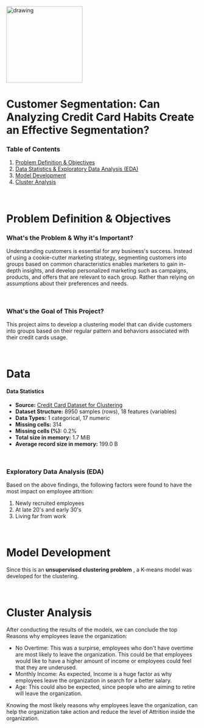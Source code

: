 <img src="https://taptapcredit.com/wp-content/uploads/2020/01/credit-card.gif" alt="drawing" width="200"/>

# Customer Segmentation: Can Analyzing Credit Card Habits Create an Effective Segmentation?

### Table of Contents
1. [Problem Definition & Objectives](#header-1)
2. [Data Statistics & Exploratory Data Analysis (EDA)](#data)
3. [Model Development](#model-development)
4. [Cluster Analysis](#cluster-analysis)

&nbsp;
# <a id="header-1"></a> Problem Definition & Objectives
### What's the Problem & Why it's Important?
Understanding customers is essential for any business's success. Instead of using a cookie-cutter marketing strategy, segmenting customers into groups based on common characteristics enables marketers to gain in-depth insights, and develop personalized marketing such as campaigns, products, and offers that are relevant to each group. Rather than relying on assumptions about their preferences and needs.

&nbsp;
### What's the Goal of This Project?
This project aims to develop a clustering model that can divide customers into groups based on their regular pattern and behaviors associated with their credit cards usage.
   
&nbsp;
# Data
#### Data Statistics
* **Source:** [Credit Card Dataset for Clustering](https://www.kaggle.com/datasets/arjunbhasin2013/ccdata)
* **Dataset Structure:** 8950 samples (rows), 18 features (variables)
* **Data Types:** 1 categorical, 17 numeric
* **Missing cells:** 314
* **Missing cells (%):**	0.2%
* **Total size in memory:**	1.7 MiB
* **Average record size in memory:**	199.0 B


&nbsp;
### Exploratory Data Analysis (EDA)
Based on the above findings, the following factors were found to have the most impact on employee attrition:
1. Newly recruited employees 
2. At late 20's and early 30's 
3. Living far from work 

&nbsp;
# Model Development
Since this is an **unsupervised clustering problem** , a K-means model was developed for the clustering.

&nbsp;
# Cluster Analysis
After conducting the results of the models, we can conclude the top Reasons why employees leave the organization:
* No Overtime: This was a surpirse, employees who don't have overtime are most likely to leave the organization. This could be that employees would like to have a higher amount of income or employees could feel that they are underused.
* Monthly Income: As expected, Income is a huge factor as why employees leave the organization in search for a better salary.
* Age: This could also be expected, since people who are aiming to retire will leave the organization.
  
Knowing the most likely reasons why employees leave the organization, can help the organization take action and reduce the level of Attrition inside the organization.
